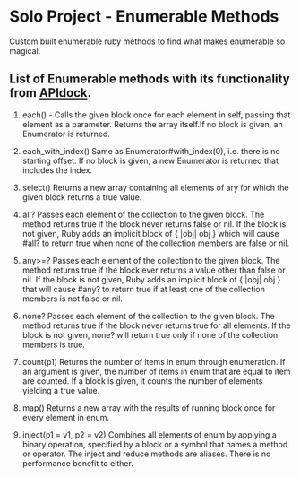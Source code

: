 # Solo Project - Enumerable Methods
Custom built enumerable ruby methods to find what makes enumerable so magical. 

## List of Enumerable methods with its functionality from [APIdock](https://apidock.com/ruby).

1. each() - Calls the given block once for each element in self, passing that element as a parameter. Returns the array itself.If no block is given, an Enumerator is returned.

2. each_with_index() Same as Enumerator#with_index(0), i.e. there is no starting offset. If no block is given, a new Enumerator is returned that includes the index.

3. select() Returns a new array containing all elements of ary for which the given block returns a true value.

4. all? Passes each element of the collection to the given block. The method returns true if the block never returns false or nil. If the block is not given, Ruby adds an implicit block of { |obj| obj } which will cause #all? to return true when none of the collection members are false or nil.

5. any>=? Passes each element of the collection to the given block. The method returns true if the block ever returns a value other than false or nil. If the block is not given, Ruby adds an implicit block of { |obj| obj } that will cause #any? to return true if at least one of the collection members is not false or nil.

6. none? Passes each element of the collection to the given block. The method returns true if the block never returns true for all elements. If the block is not given, none? will return true only if none of the collection members is true.

7. count(p1) Returns the number of items in enum through enumeration. If an argument is given, the number of items in enum that are equal to item are counted. If a block is given, it counts the number of elements yielding a true value.

8. map() Returns a new array with the results of running block once for every element in enum.

9. inject(p1 = v1, p2 = v2) Combines all elements of enum by applying a binary operation, specified by a block or a symbol that names a method or operator. The inject and reduce methods are aliases. There is no performance benefit to either.

